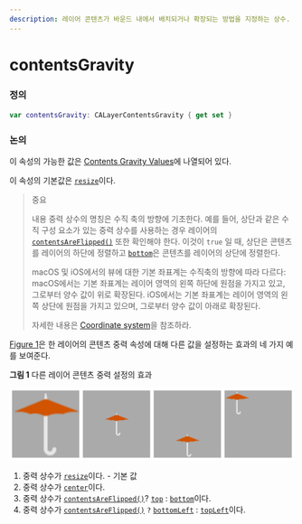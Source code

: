 ```yaml
---
description: 레이어 콘텐츠가 바운드 내에서 배치되거나 확장되는 방법을 지정하는 상수.
---
```


# contentsGravity

### 정의

```swift
var contentsGravity: CALayerContentsGravity { get set }
```

### 논의

이 속성의 가능한 값은 [Contents Gravity Values](https://developer.apple.com/documentation/quartzcore/calayer/contents_gravity_values)에 나열되어 있다.

이 속성의 기본값은 [`resize`](https://developer.apple.com/documentation/quartzcore/calayercontentsgravity/1410811-resize)이다.

> 중요
>
> 내용 중력 상수의 명칭은 수직 축의 방향에 기초한다. 예를 들어, 상단과 같은 수직 구성 요소가 있는 중력 상수를 사용하는 경우 레이어의 [`contentsAreFlipped()`](https://developer.apple.com/documentation/quartzcore/calayer/1410777-contentsareflipped) 또한 확인해야 한다. 이것이 `true` 일 때, 상단은 콘텐츠를 레이어의 하단에 정렬하고 [`bottom`](https://developer.apple.com/documentation/quartzcore/calayercontentsgravity/1410919-bottom)은 콘텐츠를 레이어의 상단에 정렬한다.
>
> macOS 및 iOS에서의 뷰에 대한 기본 좌표계는 수직축의 방향에 따라 다르다: macOS에서는 기본 좌표계는 레이어 영역의 왼쪽 하단에 원점을 가지고 있고, 그로부터 양수 값이 위로 확장된다. iOS에서는 기본 좌표계는 레이어 영역의 왼쪽 상단에 원점을 가지고 있으며, 그로부터 양수 값이 아래로 확장된다.
>
> 자세한 내용은 [Coordinate system](https://developer.apple.com/library/content/documentation/General/Conceptual/Devpedia-CocoaApp/CoordinateSystem.html)을 참조하라.

[Figure 1](https://developer.apple.com/documentation/quartzcore/calayer/1410872-contentsgravity#2851774)은 한 레이어의 콘텐츠 중력 속성에 대해 다른 값을 설정하는 효과의 네 가지 예를 보여준다.

**그림 1** 다른 레이어 콘텐츠 중력 설정의 효과

![](../.gitbook/assets/contents_gravity.png)

1. 중력 상수가 [`resize`](https://developer.apple.com/documentation/quartzcore/calayercontentsgravity/1410811-resize)이다. - 기본 값
2. 중력 상수가 [`center`](https://developer.apple.com/documentation/quartzcore/calayercontentsgravity/1410982-center)이다.
3. 중력 상수가 [`contentsAreFlipped()`](https://developer.apple.com/documentation/quartzcore/calayer/1410777-contentsareflipped)? [`top`](https://developer.apple.com/documentation/quartzcore/calayercontentsgravity/1410913-top) : [`bottom`](https://developer.apple.com/documentation/quartzcore/calayercontentsgravity/1410919-bottom)이다.
4. 중력 상수가 [`contentsAreFlipped()`](https://developer.apple.com/documentation/quartzcore/calayer/1410777-contentsareflipped) `?` [`bottomLeft`](https://developer.apple.com/documentation/quartzcore/calayercontentsgravity/1410964-bottomleft) : [`topLeft`](https://developer.apple.com/documentation/quartzcore/calayercontentsgravity/1410738-topleft)이다.

